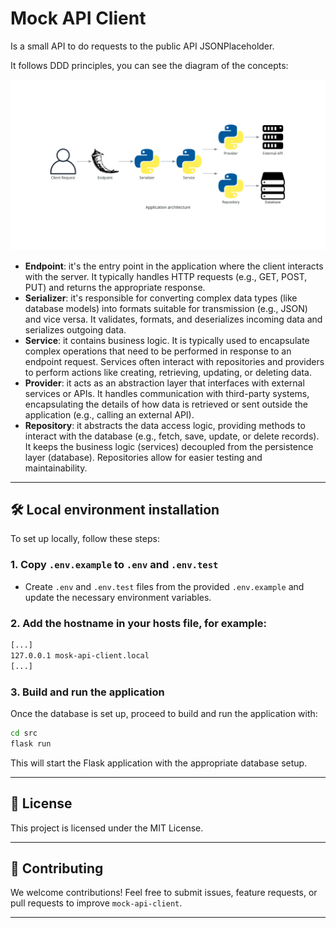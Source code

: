 # Mock API Client

Is a small API to do requests to the public API JSONPlaceholder.

It follows DDD principles, you can see the diagram of the concepts:

![Diagram](docs/application_architecture.png)


- **Endpoint**: it's the entry point in the application where the client interacts with the server. It typically handles HTTP requests (e.g., GET, POST, PUT) and returns the appropriate response.
- **Serializer**: it's responsible for converting complex data types (like database models) into formats suitable for transmission (e.g., JSON) and vice versa. It validates, formats, and deserializes incoming data and serializes outgoing data.
- **Service**: it contains business logic. It is typically used to encapsulate complex operations that need to be performed in response to an endpoint request. Services often interact with repositories and providers to perform actions like creating, retrieving, updating, or deleting data.
- **Provider**: it acts as an abstraction layer that interfaces with external services or APIs. It handles communication with third-party systems, encapsulating the details of how data is retrieved or sent outside the application (e.g., calling an external API).
- **Repository**: it abstracts the data access logic, providing methods to interact with the database (e.g., fetch, save, update, or delete records). It keeps the business logic (services) decoupled from the persistence layer (database). Repositories allow for easier testing and maintainability.


---

## 🛠️ Local environment installation

To set up locally, follow these steps:

### 1. Copy `.env.example` to `.env` and `.env.test`

- Create `.env` and `.env.test` files from the provided `.env.example` and update the necessary environment variables.


### 2. Add the hostname in your hosts file, for example:

```bash
[...]
127.0.0.1 mosk-api-client.local
[...]
```

### 3. Build and run the application

Once the database is set up, proceed to build and run the application with:

```bash
cd src
flask run
```

This will start the Flask application with the appropriate database setup.

---

## 📄 License

This project is licensed under the MIT License.

---

## 📢 Contributing

We welcome contributions! Feel free to submit issues, feature requests, or pull requests to improve `mock-api-client`.

---
